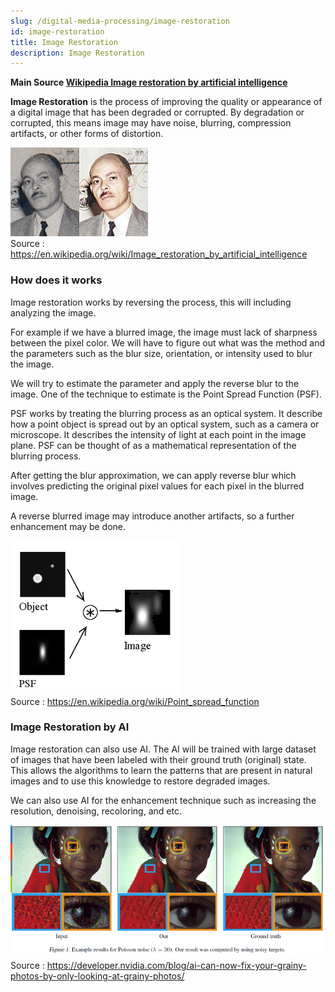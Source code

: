 ```yaml
---
slug: /digital-media-processing/image-restoration
id: image-restoration
title: Image Restoration
description: Image Restoration
---
```


**Main Source [Wikipedia Image restoration by artificial intelligence](https://en.wikipedia.org/wiki/Image_restoration_by_artificial_intelligence)**

**Image Restoration** is the process of improving the quality or appearance of a digital image that has been degraded or corrupted. By degradation or corrupted, this means image may have noise, blurring, compression artifacts, or other forms of distortion.

![An image noise is removed and colored from grayscale image](./image-restoration-example.jpg)  
Source : https://en.wikipedia.org/wiki/Image_restoration_by_artificial_intelligence

### How does it works

Image restoration works by reversing the process, this will including analyzing the image.

For example if we have a blurred image, the image must lack of sharpness between the pixel color. We will have to figure out what was the method and the parameters such as the blur size, orientation, or intensity used to blur the image.

We will try to estimate the parameter and apply the reverse blur to the image. One of the technique to estimate is the Point Spread Function (PSF).

PSF works by treating the blurring process as an optical system. It describe how a point object is spread out by an optical system, such as a camera or microscope. It describes the intensity of light at each point in the image plane. PSF can be thought of as a mathematical representation of the blurring process.

After getting the blur approximation, we can apply reverse blur which involves predicting the original pixel values for each pixel in the blurred image.

A reverse blurred image may introduce another artifacts, so a further enhancement may be done.

![PSF is done to an image](./psf.png)  
Source : https://en.wikipedia.org/wiki/Point_spread_function

### Image Restoration by AI

Image restoration can also use AI. The AI will be trained with large dataset of images that have been labeled with their ground truth (original) state. This allows the algorithms to learn the patterns that are present in natural images and to use this knowledge to restore degraded images.

We can also use AI for the enhancement technique such as increasing the resolution, denoising, recoloring, and etc.

![Removing noise from a human eyes](./image-restoration-ai.png)  
Source : https://developer.nvidia.com/blog/ai-can-now-fix-your-grainy-photos-by-only-looking-at-grainy-photos/
